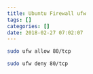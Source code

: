 ```yaml
---
title: Ubuntu Firewall ufw
tags: []
categories: []
date: 2018-02-27 07:02:07
---
```


```bash
sudo ufw allow 80/tcp

sudo ufw deny 80/tcp
```